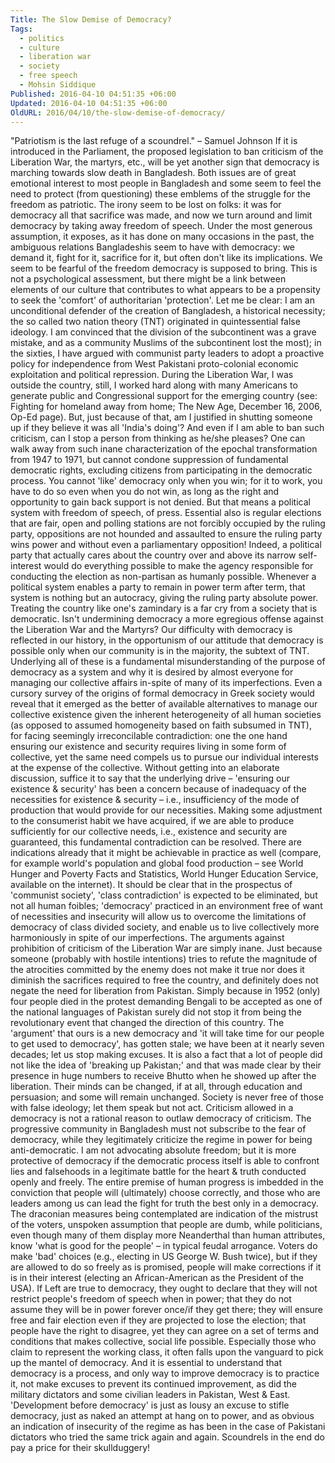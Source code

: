 ```yaml
---
Title: The Slow Demise of Democracy?
Tags:
  - politics
  - culture
  - liberation war
  - society
  - free speech
  - Mohsin Siddique
Published: 2016-04-10 04:51:35 +06:00
Updated: 2016-04-10 04:51:35 +06:00
OldURL: 2016/04/10/the-slow-demise-of-democracy/
---
```


"Patriotism is the last refuge of a scoundrel." – Samuel Johnson
If it is introduced in the Parliament, the proposed legislation to ban criticism of the Liberation War, the martyrs, etc., will be yet another sign that democracy is marching towards slow death in Bangladesh. Both issues are of great emotional interest to most people in Bangladesh and some seem to feel the need to protect (from questioning) these emblems of the struggle for the freedom as patriotic. The irony seem to be lost on folks: it was for democracy all that sacrifice was made, and now we turn around and limit democracy by taking away freedom of speech. Under the most generous assumption, it exposes, as it has done on many occasions in the past, the ambiguous relations Bangladeshis seem to have with democracy: we demand it, fight for it, sacrifice for it, but often don't like its implications.  We seem to be fearful of the freedom democracy is supposed to bring. This is not a psychological assessment, but there might be a link between elements of our culture that contributes to what appears to be a propensity to seek the 'comfort' of authoritarian 'protection'.
Let me be clear: I am an unconditional defender of the creation of Bangladesh, a historical necessity; the so called two nation theory (TNT) originated in quintessential false ideology.  I am convinced that the division of the subcontinent was a grave mistake, and as a community Muslims of the subcontinent lost the most); in the sixties, I have argued with communist party leaders to adopt a proactive policy for independence from West Pakistani proto-colonial economic exploitation and political repression. During the Liberation War, I was outside the country, still, I worked hard along with many Americans to generate public and Congressional support for the emerging country (see: Fighting for homeland away from home; The New Age, December 16, 2006, Op-Ed page). But, just because of that, am I justified in shutting someone up if they believe it was all 'India's doing'? And even if I am able to ban such criticism, can I stop a person from thinking as he/she pleases? One can walk away from such inane characterization of the epochal transformation from 1947 to 1971, but cannot condone suppression of fundamental democratic rights, excluding citizens from participating in the democratic process.
You cannot 'like' democracy only when you win; for it to work, you have to do so even when you do not win, as long as the right and opportunity to gain back support is not denied. But that means a political system with freedom of speech, of press. Essential also is regular elections that are fair, open and polling stations are not forcibly occupied by the ruling party, oppositions are not hounded and assaulted to ensure the ruling party wins power and without even a parliamentary opposition! Indeed, a political party that actually cares about the country over and above its narrow self-interest would do everything possible to make the agency responsible for conducting the election as non-partisan as humanly possible. Whenever a political system enables a party to remain in power term after term, that system is nothing but an autocracy,                                                                                                                                                                                                                                                                                                                                                                                                                                                                             giving the ruling party absolute power. Treating the country like one's zamindary is a far cry from a society that is democratic. Isn't undermining democracy a more egregious offense against the Liberation War and the Martyrs?
Our difficulty with democracy is reflected in our history, in the opportunism of our attitude that democracy is possible only when our community is in the majority, the subtext of TNT. Underlying all of these is a fundamental misunderstanding of the purpose of democracy as a system and why it is desired by almost everyone for managing our collective affairs in-spite of many of its imperfections. Even a cursory survey of the origins of formal democracy in Greek society would reveal that it emerged as the better of available alternatives to manage our collective existence given the inherent heterogeneity of all human societies (as opposed to assumed homogeneity based on faith subsumed in TNT), for facing seemingly irreconcilable contradiction: one the one hand ensuring our existence and security requires living in some form of collective, yet the same need compels us to pursue our individual interests at the expense of the collective. Without getting into an elaborate discussion, suffice it to say that the underlying drive – 'ensuring our existence &amp; security' has been a concern because of inadequacy of the necessities for existence &amp; security – i.e., insufficiency of the mode of production that would provide for our necessities. Making some adjustment to the consumerist habit we have acquired, if we are able to produce sufficiently for our collective needs, i.e., existence and security are guaranteed, this fundamental contradiction can be resolved. There are indications already that it might be achievable in practice as well (compare, for example world's population and global food production – see World Hunger and Poverty Facts and Statistics, World Hunger Education Service, available on the internet). It should be clear that in the prospectus of 'communist society', 'class contradiction' is expected to be eliminated, but not all human foibles; 'democracy' practiced in an environment free of want of necessities and insecurity will allow us to overcome the limitations of democracy of class divided society, and enable us to live collectively more harmoniously in spite of our imperfections.
The arguments against prohibition of criticism of the Liberation War are simply inane. Just because someone (probably with hostile intentions) tries to refute the magnitude of the atrocities committed by the enemy does not make it true nor does it diminish the sacrifices required to free the country, and definitely does not negate the need for liberation from Pakistan. Simply because in 1952 (only) four people died in the protest demanding Bengali to be accepted as one of the national languages of Pakistan surely did not stop it from being the revolutionary event that changed the direction of this country. The 'argument' that ours is a new democracy and 'it will take time for our people to get used to democracy', has gotten stale; we have been at it nearly seven decades; let us stop making excuses. 
It is also a fact that a lot of people did not like the idea of 'breaking up Pakistan;' and that was made clear by their presence in huge numbers to receive Bhutto when he showed up after the liberation. Their minds can be changed, if at all, through education and persuasion; and some will remain unchanged. Society is never free of those with false ideology; let them speak but not act. Criticism allowed in a democracy is not a rational reason to outlaw democracy of criticism.
The progressive community in Bangladesh must not subscribe to the fear of democracy, while they legitimately criticize the regime in power for being anti-democratic. I am not advocating absolute freedom; but it is more protective of democracy if the democratic process itself is able to confront lies and falsehoods in a legitimate battle for the heart &amp; truth conducted openly and freely. The entire premise of human progress is imbedded in the conviction that people will (ultimately) choose correctly, and those who are leaders among us can lead the fight for truth the best only in a democracy.
 The draconian measures being contemplated are indication of the mistrust of the voters, unspoken assumption that people are dumb, while politicians, even though many of them display more Neanderthal than human attributes, know 'what is good for the people' – in typical feudal arrogance. Voters do make 'bad' choices (e.g., electing in US George W. Bush twice), but if they are allowed to do so freely as is promised, people will make corrections if it is in their interest (electing an African-American as the President of the USA). If Left are true to democracy, they ought to declare that they will not restrict people's freedom of speech when in power; that they do not assume they will be in power forever once/if they get there; they will ensure free and fair election even if they are projected to lose the election; that people have the right to disagree, yet they can agree on a set of terms and conditions that makes collective, social life possible. Especially those who claim to represent the working class, it often falls upon the vanguard to pick up the mantel of democracy.
And it is essential to understand that democracy is a process, and only way to improve democracy is to practice it, not make excuses to prevent its continued improvement, as did the military dictators and some civilian leaders in Pakistan, West &amp; East. 'Development before democracy' is just as lousy an excuse to stifle democracy, just as naked an attempt at hang on to power, and as obvious an indication of insecurity of the regime as has been in the case of Pakistani dictators who tried the same trick again and again. Scoundrels in the end do pay a price for their skullduggery!  

